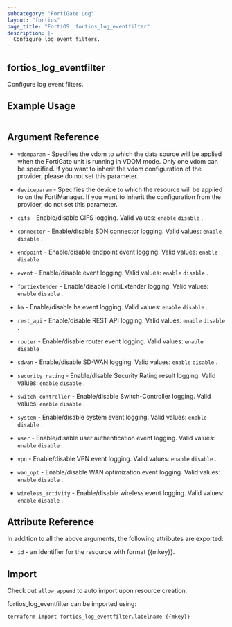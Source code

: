 ```yaml
---
subcategory: "FortiGate Log"
layout: "fortios"
page_title: "FortiOS: fortios_log_eventfilter"
description: |-
  Configure log event filters.
---
```


## fortios_log_eventfilter
Configure log event filters.

## Example Usage

```hcl

```

## Argument Reference
* `vdomparam` - Specifies the vdom to which the data source will be applied when the FortiGate unit is running in VDOM mode. Only one vdom can be specified. If you want to inherit the vdom configuration of the provider, please do not set this parameter.
* `deviceparam` - Specifies the device to which the resource will be applied to on the FortiManager. If you want to inherit the configuration from the provider, do not set this parameter.

* `cifs` - Enable/disable CIFS logging. Valid values: `enable` `disable` .
* `connector` - Enable/disable SDN connector logging. Valid values: `enable` `disable` .
* `endpoint` - Enable/disable endpoint event logging. Valid values: `enable` `disable` .
* `event` - Enable/disable event logging. Valid values: `enable` `disable` .
* `fortiextender` - Enable/disable FortiExtender logging. Valid values: `enable` `disable` .
* `ha` - Enable/disable ha event logging. Valid values: `enable` `disable` .
* `rest_api` - Enable/disable REST API logging. Valid values: `enable` `disable` .
* `router` - Enable/disable router event logging. Valid values: `enable` `disable` .
* `sdwan` - Enable/disable SD-WAN logging. Valid values: `enable` `disable` .
* `security_rating` - Enable/disable Security Rating result logging. Valid values: `enable` `disable` .
* `switch_controller` - Enable/disable Switch-Controller logging. Valid values: `enable` `disable` .
* `system` - Enable/disable system event logging. Valid values: `enable` `disable` .
* `user` - Enable/disable user authentication event logging. Valid values: `enable` `disable` .
* `vpn` - Enable/disable VPN event logging. Valid values: `enable` `disable` .
* `wan_opt` - Enable/disable WAN optimization event logging. Valid values: `enable` `disable` .
* `wireless_activity` - Enable/disable wireless event logging. Valid values: `enable` `disable` .

## Attribute Reference

In addition to all the above arguments, the following attributes are exported:
* `id` - an identifier for the resource with format {{mkey}}.

## Import

Check out `allow_append` to auto import upon resource creation.

fortios_log_eventfilter can be imported using:
```sh
terraform import fortios_log_eventfilter.labelname {{mkey}}
```
